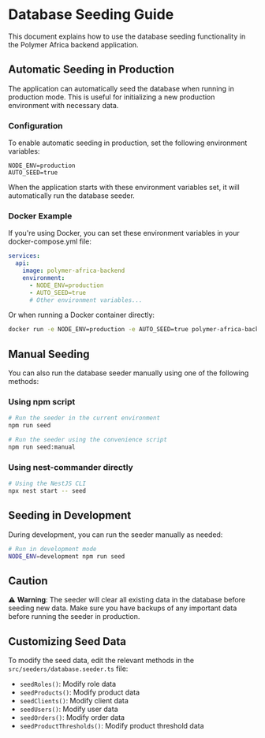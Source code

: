 # Database Seeding Guide

This document explains how to use the database seeding functionality in the Polymer Africa backend application.

## Automatic Seeding in Production

The application can automatically seed the database when running in production mode. This is useful for initializing a new production environment with necessary data.

### Configuration

To enable automatic seeding in production, set the following environment variables:

```
NODE_ENV=production
AUTO_SEED=true
```

When the application starts with these environment variables set, it will automatically run the database seeder.

### Docker Example

If you're using Docker, you can set these environment variables in your docker-compose.yml file:

```yaml
services:
  api:
    image: polymer-africa-backend
    environment:
      - NODE_ENV=production
      - AUTO_SEED=true
      # Other environment variables...
```

Or when running a Docker container directly:

```bash
docker run -e NODE_ENV=production -e AUTO_SEED=true polymer-africa-backend
```

## Manual Seeding

You can also run the database seeder manually using one of the following methods:

### Using npm script

```bash
# Run the seeder in the current environment
npm run seed

# Run the seeder using the convenience script
npm run seed:manual
```

### Using nest-commander directly

```bash
# Using the NestJS CLI
npx nest start -- seed
```

## Seeding in Development

During development, you can run the seeder manually as needed:

```bash
# Run in development mode
NODE_ENV=development npm run seed
```

## Caution

⚠️ **Warning**: The seeder will clear all existing data in the database before seeding new data. Make sure you have backups of any important data before running the seeder in production.

## Customizing Seed Data

To modify the seed data, edit the relevant methods in the `src/seeders/database.seeder.ts` file:

- `seedRoles()`: Modify role data
- `seedProducts()`: Modify product data
- `seedClients()`: Modify client data
- `seedUsers()`: Modify user data
- `seedOrders()`: Modify order data
- `seedProductThresholds()`: Modify product threshold data
